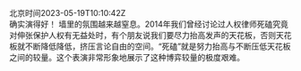 北京时间2023-05-19T10:10:42Z<br>确实演得好！
墙里的氛围越来越窒息。2014年我们曾经讨论过人权律师死磕究竟对伸张保护人权有无益处时，有个朋友说我们要尽力抬高发声的天花板，否则天花板就不断降低降低，挤压言论自由的空间。“死磕”就是努力抬高与不断压低天花板之间的较量。这个表演非常形象地展示了这种博弈较量的极度艰难。<br><br>